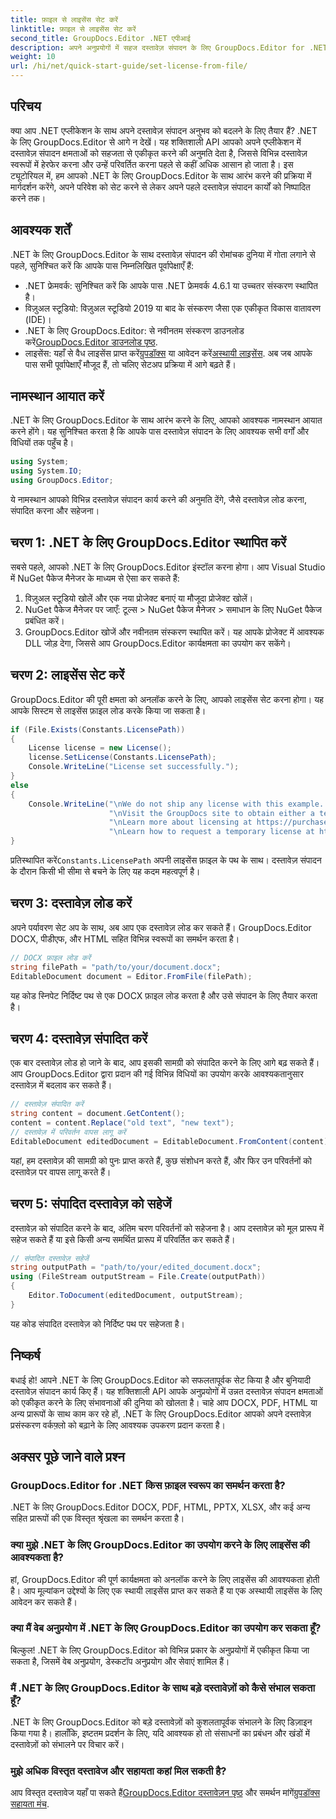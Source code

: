 ```yaml
---
title: फ़ाइल से लाइसेंस सेट करें
linktitle: फ़ाइल से लाइसेंस सेट करें
second_title: GroupDocs.Editor .NET एपीआई
description: अपने अनुप्रयोगों में सहज दस्तावेज़ संपादन के लिए GroupDocs.Editor for .NET का उपयोग करना सीखें। चरण-दर-चरण मार्गदर्शिका, युक्तियाँ और FAQs शामिल हैं।
weight: 10
url: /hi/net/quick-start-guide/set-license-from-file/
---
```

## परिचय
क्या आप .NET एप्लीकेशन के साथ अपने दस्तावेज़ संपादन अनुभव को बदलने के लिए तैयार हैं? .NET के लिए GroupDocs.Editor से आगे न देखें। यह शक्तिशाली API आपको अपने एप्लीकेशन में दस्तावेज़ संपादन क्षमताओं को सहजता से एकीकृत करने की अनुमति देता है, जिससे विभिन्न दस्तावेज़ स्वरूपों में हेरफेर करना और उन्हें परिवर्तित करना पहले से कहीं अधिक आसान हो जाता है। इस ट्यूटोरियल में, हम आपको .NET के लिए GroupDocs.Editor के साथ आरंभ करने की प्रक्रिया में मार्गदर्शन करेंगे, अपने परिवेश को सेट करने से लेकर अपने पहले दस्तावेज़ संपादन कार्यों को निष्पादित करने तक।
## आवश्यक शर्तें
.NET के लिए GroupDocs.Editor के साथ दस्तावेज़ संपादन की रोमांचक दुनिया में गोता लगाने से पहले, सुनिश्चित करें कि आपके पास निम्नलिखित पूर्वापेक्षाएँ हैं:
- .NET फ्रेमवर्क: सुनिश्चित करें कि आपके पास .NET फ्रेमवर्क 4.6.1 या उच्चतर संस्करण स्थापित है।
- विज़ुअल स्टूडियो: विज़ुअल स्टूडियो 2019 या बाद के संस्करण जैसा एक एकीकृत विकास वातावरण (IDE)।
-  .NET के लिए GroupDocs.Editor: से नवीनतम संस्करण डाउनलोड करें[GroupDocs.Editor डाउनलोड पृष्ठ](https://releases.groupdocs.com/editor/net/).
-  लाइसेंस: यहाँ से वैध लाइसेंस प्राप्त करें[ग्रुपडॉक्स](https://purchase.groupdocs.com/buy) या आवेदन करें[अस्थायी लाइसेंस](https://purchase.groupdocs.com/temporary-license/).
अब जब आपके पास सभी पूर्वापेक्षाएँ मौजूद हैं, तो चलिए सेटअप प्रक्रिया में आगे बढ़ते हैं।
## नामस्थान आयात करें
.NET के लिए GroupDocs.Editor के साथ आरंभ करने के लिए, आपको आवश्यक नामस्थान आयात करने होंगे। यह सुनिश्चित करता है कि आपके पास दस्तावेज़ संपादन के लिए आवश्यक सभी वर्गों और विधियों तक पहुँच है।
```csharp
using System;
using System.IO;
using GroupDocs.Editor;
```
ये नामस्थान आपको विभिन्न दस्तावेज़ संपादन कार्य करने की अनुमति देंगे, जैसे दस्तावेज़ लोड करना, संपादित करना और सहेजना।
## चरण 1: .NET के लिए GroupDocs.Editor स्थापित करें
सबसे पहले, आपको .NET के लिए GroupDocs.Editor इंस्टॉल करना होगा। आप Visual Studio में NuGet पैकेज मैनेजर के माध्यम से ऐसा कर सकते हैं:
1. विज़ुअल स्टूडियो खोलें और एक नया प्रोजेक्ट बनाएं या मौजूदा प्रोजेक्ट खोलें।
2. NuGet पैकेज मैनेजर पर जाएँ: टूल्स > NuGet पैकेज मैनेजर > समाधान के लिए NuGet पैकेज प्रबंधित करें।
3. GroupDocs.Editor खोजें और नवीनतम संस्करण स्थापित करें।
यह आपके प्रोजेक्ट में आवश्यक DLL जोड़ देगा, जिससे आप GroupDocs.Editor कार्यक्षमता का उपयोग कर सकेंगे।
## चरण 2: लाइसेंस सेट करें
GroupDocs.Editor की पूरी क्षमता को अनलॉक करने के लिए, आपको लाइसेंस सेट करना होगा। यह आपके सिस्टम से लाइसेंस फ़ाइल लोड करके किया जा सकता है।
```csharp
if (File.Exists(Constants.LicensePath))
{
    License license = new License();
    license.SetLicense(Constants.LicensePath);
    Console.WriteLine("License set successfully.");
}
else
{
    Console.WriteLine("\nWe do not ship any license with this example. " +
                      "\nVisit the GroupDocs site to obtain either a temporary or permanent license. " +
                      "\nLearn more about licensing at https://purchase.groupdocs.com/faqs/licensing. " +
                      "\nLearn how to request a temporary license at https://purchase.groupdocs.com/temporary-license.");
}
```
 प्रतिस्थापित करें`Constants.LicensePath` अपनी लाइसेंस फ़ाइल के पथ के साथ। दस्तावेज़ संपादन के दौरान किसी भी सीमा से बचने के लिए यह कदम महत्वपूर्ण है। 
## चरण 3: दस्तावेज़ लोड करें
अपने पर्यावरण सेट अप के साथ, अब आप एक दस्तावेज़ लोड कर सकते हैं। GroupDocs.Editor DOCX, पीडीएफ, और HTML सहित विभिन्न स्वरूपों का समर्थन करता है।
```csharp
// DOCX फ़ाइल लोड करें
string filePath = "path/to/your/document.docx";
EditableDocument document = Editor.FromFile(filePath);
```
यह कोड स्निपेट निर्दिष्ट पथ से एक DOCX फ़ाइल लोड करता है और उसे संपादन के लिए तैयार करता है।
## चरण 4: दस्तावेज़ संपादित करें
एक बार दस्तावेज़ लोड हो जाने के बाद, आप इसकी सामग्री को संपादित करने के लिए आगे बढ़ सकते हैं। आप GroupDocs.Editor द्वारा प्रदान की गई विभिन्न विधियों का उपयोग करके आवश्यकतानुसार दस्तावेज़ में बदलाव कर सकते हैं।
```csharp
// दस्तावेज़ संपादित करें
string content = document.GetContent();
content = content.Replace("old text", "new text");
// दस्तावेज़ में परिवर्तन वापस लागू करें
EditableDocument editedDocument = EditableDocument.FromContent(content);
```
यहां, हम दस्तावेज़ की सामग्री को पुनः प्राप्त करते हैं, कुछ संशोधन करते हैं, और फिर उन परिवर्तनों को दस्तावेज़ पर वापस लागू करते हैं।
## चरण 5: संपादित दस्तावेज़ को सहेजें
दस्तावेज़ को संपादित करने के बाद, अंतिम चरण परिवर्तनों को सहेजना है। आप दस्तावेज़ को मूल प्रारूप में सहेज सकते हैं या इसे किसी अन्य समर्थित प्रारूप में परिवर्तित कर सकते हैं।
```csharp
// संपादित दस्तावेज़ सहेजें
string outputPath = "path/to/your/edited_document.docx";
using (FileStream outputStream = File.Create(outputPath))
{
    Editor.ToDocument(editedDocument, outputStream);
}
```
यह कोड संपादित दस्तावेज़ को निर्दिष्ट पथ पर सहेजता है।
## निष्कर्ष
बधाई हो! आपने .NET के लिए GroupDocs.Editor को सफलतापूर्वक सेट किया है और बुनियादी दस्तावेज़ संपादन कार्य किए हैं। यह शक्तिशाली API आपके अनुप्रयोगों में उन्नत दस्तावेज़ संपादन क्षमताओं को एकीकृत करने के लिए संभावनाओं की दुनिया को खोलता है। चाहे आप DOCX, PDF, HTML या अन्य प्रारूपों के साथ काम कर रहे हों, .NET के लिए GroupDocs.Editor आपको अपने दस्तावेज़ प्रसंस्करण वर्कफ़्लो को बढ़ाने के लिए आवश्यक उपकरण प्रदान करता है।
## अक्सर पूछे जाने वाले प्रश्न
### GroupDocs.Editor for .NET किस फ़ाइल स्वरूप का समर्थन करता है?
.NET के लिए GroupDocs.Editor DOCX, PDF, HTML, PPTX, XLSX, और कई अन्य सहित प्रारूपों की एक विस्तृत श्रृंखला का समर्थन करता है।
### क्या मुझे .NET के लिए GroupDocs.Editor का उपयोग करने के लिए लाइसेंस की आवश्यकता है?
हां, GroupDocs.Editor की पूर्ण कार्यक्षमता को अनलॉक करने के लिए लाइसेंस की आवश्यकता होती है। आप मूल्यांकन उद्देश्यों के लिए एक स्थायी लाइसेंस प्राप्त कर सकते हैं या एक अस्थायी लाइसेंस के लिए आवेदन कर सकते हैं।
### क्या मैं वेब अनुप्रयोग में .NET के लिए GroupDocs.Editor का उपयोग कर सकता हूँ?
बिल्कुल! .NET के लिए GroupDocs.Editor को विभिन्न प्रकार के अनुप्रयोगों में एकीकृत किया जा सकता है, जिसमें वेब अनुप्रयोग, डेस्कटॉप अनुप्रयोग और सेवाएं शामिल हैं।
### मैं .NET के लिए GroupDocs.Editor के साथ बड़े दस्तावेज़ों को कैसे संभाल सकता हूँ?
.NET के लिए GroupDocs.Editor को बड़े दस्तावेज़ों को कुशलतापूर्वक संभालने के लिए डिज़ाइन किया गया है। हालाँकि, इष्टतम प्रदर्शन के लिए, यदि आवश्यक हो तो संसाधनों का प्रबंधन और खंडों में दस्तावेज़ों को संभालने पर विचार करें।
### मुझे अधिक विस्तृत दस्तावेज और सहायता कहां मिल सकती है?
 आप विस्तृत दस्तावेज यहाँ पा सकते हैं[GroupDocs.Editor दस्तावेज़न पृष्ठ](https://tutorials.groupdocs.com/editor/net/) और समर्थन मांगें[ग्रुपडॉक्स सहायता मंच](https://forum.groupdocs.com/c/editor/20).